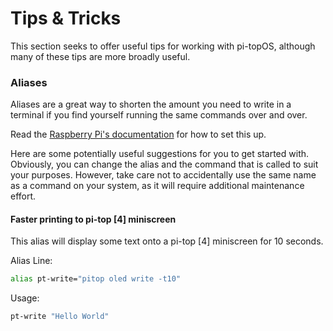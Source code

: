 # Tips & Tricks

This section seeks to offer useful tips for working with pi-topOS, although many of these tips are more broadly useful.

### Aliases

Aliases are a great way to shorten the amount you need to write in a terminal if you find yourself running the same commands over and over.

Read the [Raspberry Pi's documentation](https://www.raspberrypi.org/documentation/linux/usage/bashrc.md) for how to set this up.

Here are some potentially useful suggestions for you to get started with. Obviously, you can change the alias and the command that is called to suit your purposes.
However, take care not to accidentally use the same name as a command on your system, as it will require additional maintenance effort.

#### Faster printing to pi-top [4] miniscreen
This alias will display some text onto a pi-top [4] miniscreen for 10 seconds.

Alias Line:
```bash
alias pt-write="pitop oled write -t10"
```

Usage:
```bash
pt-write "Hello World"
```
